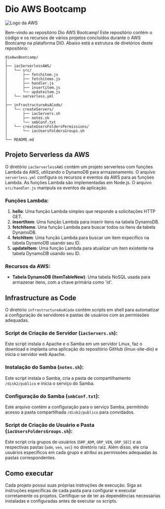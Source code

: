# Dio AWS Bootcamp

![Logo da AWS](https://upload.wikimedia.org/wikipedia/commons/thumb/9/93/Amazon_Web_Services_Logo.svg/1200px-Amazon_Web_Services_Logo.svg.png)

Bem-vindo ao repositório Dio AWS Bootcamp! Este repositório contém o código e os recursos de vários projetos concluídos durante o AWS Bootcamp na plataforma DIO. Abaixo está a estrutura de diretórios deste repositório:

```
dioAwsBootcamp/
│
├── iacServerlessAWS/
│   └── src/
│       ├── fetchitem.js
│       ├── fetchitems.js
│       ├── handler.js
│       ├── insertitem.js
│       └── updateitem.js
│   └── serverless.yml
│
├── infrastructureAsACode/
│   └── createServers/
│       ├── iacServers.sh
│       ├── notes.sh
│       └── smbConf.txt
│   └── createUsersFoldersPermissions/
│       └── iacUsersFoldersGroups.sh
│
└── README.md
```

## Projeto Serverless da AWS

O diretório `iacServerlessAWS` contém um projeto serverless com funções Lambda da AWS, utilizando o DynamoDB para armazenamento. O arquivo `serverless.yml` configura os recursos e eventos da AWS para as funções Lambda. As funções Lambda são implementadas em Node.js. O arquivo `src/handler.js` manipula os eventos da aplicação.

### Funções Lambda:

1. **hello**: Uma função Lambda simples que responde a solicitações HTTP GET.
2. **insertItem**: Uma função Lambda para inserir itens na tabela DynamoDB.
3. **fetchItems**: Uma função Lambda para buscar todos os itens da tabela DynamoDB.
4. **fetchItem**: Uma função Lambda para buscar um item específico na tabela DynamoDB usando seu ID.
5. **updateItem**: Uma função Lambda para atualizar um item existente na tabela DynamoDB usando seu ID.

### Recursos da AWS:

- **Tabela DynamoDB (ItemTableNew)**: Uma tabela NoSQL usada para armazenar itens, com a chave primária como 'id'.

## Infrastructure as Code

O diretório `infrastructureAsACode` contém scripts em shell para automatizar a configuração de servidores e pastas de usuários com as permissões adequadas.

### Script de Criação de Servidor (`iacServers.sh`):

Este script instala o Apache e o Samba em um servidor Linux, faz o download e implanta uma aplicação do repositório GitHub (linux-site-dio) e inicia o servidor web Apache.

### Instalação do Samba (`notes.sh`):

Este script instala o Samba, cria a pasta de compartilhamento `/disk2/publico` e inicia o serviço do Samba.

### Configuração do Samba (`smbConf.txt`):

Este arquivo contém a configuração para o serviço Samba, permitindo acesso à pasta compartilhada `/disk2/publico` para convidados.

### Script de Criação de Usuário e Pasta (`iacUsersFoldersGroups.sh`):

Este script cria grupos de usuários (`GRP_ADM`, `GRP_VEN`, `GRP_SEC`) e as respectivas pastas (`adm`, `ven`, `sec`) no diretório raiz. Além disso, ele cria usuários específicos em cada grupo e atribui as permissões adequadas às pastas correspondentes.

## Como executar
Cada projeto possui suas próprias instruções de execução. Siga as instruções específicas de cada pasta para configurar e executar corretamente os projetos. Certifique-se de ter as dependências necessárias instaladas e configuradas antes de executar os scripts.
